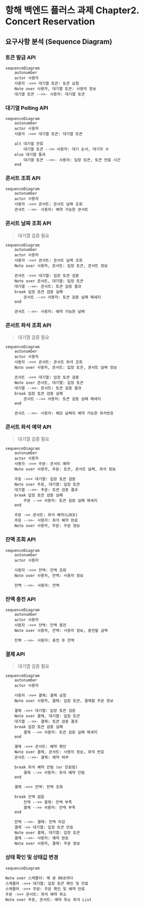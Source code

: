 # 항해 백엔드 플러스 과제 Chapter2. Concert Reservation
## 요구사항 분석 (Sequence Diagram)
### 토큰 발급 API
```mermaid
sequenceDiagram
    autonumber
    actor 사용자
    사용자 ->>+ 대기열 토큰: 토큰 요청
    Note over 사용자, 대기열 토큰: 사용자 정보
    대기열 토큰 -->>- 사용자: 대기열 토큰
```
### 대기열 Polling API
```mermaid
sequenceDiagram
    autonumber
    actor 사용자
    사용자 ->>+ 대기열 토큰: 대기열 토큰

    alt 대기열 잔류
        대기열 토큰 -->> 사용자: 대기 순서, 대기자 수
    else 대기열 통과
        대기열 토큰 -->>- 사용자: 입장 토큰, 토큰 만료 시간
    end
```
### 콘서트 조회 API
```mermaid
sequenceDiagram
    autonumber
    actor 사용자
    사용자 ->>+ 콘서트: 콘서트 날짜 조회
    콘서트 -->>- 사용자: 예약 가능한 콘서트
```

### 콘서트 날짜 조회 API
> 대기열 검증 필요
```mermaid
sequenceDiagram
    autonumber
    actor 사용자
    사용자 ->>+ 콘서트: 콘서트 날짜 조회
    Note over 사용자, 콘서트: 입장 토큰, 콘서트 정보

    콘서트 ->>+ 대기열: 입장 토큰 검증
    Note over 콘서트, 대기열: 입장 토큰
    대기열 -->>- 콘서트: 토큰 검증 결과
    break 입장 토큰 검증 실패
        콘서트 -->> 사용자: 토큰 검증 실패 메세지
    end

    콘서트 -->>- 사용자: 예약 가능한 날짜
```

### 콘서트 좌석 조회 API
> 대기열 검증 필요
```mermaid
sequenceDiagram
    autonumber
    actor 사용자
    사용자 ->>+ 콘서트: 콘서트 좌석 조회
    Note over 사용자, 콘서트: 입장 토큰, 콘서트 날짜 정보

    콘서트 ->>+ 대기열: 입장 토큰 검증
    Note over 콘서트, 대기열: 입장 토큰
    대기열 -->>- 콘서트: 토큰 검증 결과
    break 입장 토큰 검증 실패
        콘서트 -->> 사용자: 토큰 검증 실패 메세지
    end

    콘서트 -->>- 사용자: 해당 날짜의 예약 가능한 좌석번호
```

### 콘서트 좌석 예약 API
> 대기열 검증 필요
```mermaid
sequenceDiagram
    autonumber
    actor 사용자
    사용자 ->>+ 주문: 콘서트 예약
    Note over 사용자, 주문: 토큰, 콘서트 날짜, 좌석 정보

    주문 ->>+ 대기열: 입장 토큰 검증
    Note over 주문, 대기열: 입장 토큰
    대기열 -->>- 주문: 토큰 검증 결과
    break 입장 토큰 검증 실패
        주문 -->> 사용자: 토큰 검증 실패 메세지
    end

    주문 ->> 콘서트: 좌석 예약(LOCK)
    주문 -->>- 사용자: 좌석 예약 완료
    Note over 사용자, 주문: 주문 정보
```

### 잔액 조회 API
```mermaid
sequenceDiagram
    autonumber
    actor 사용자

    사용자 ->>+ 잔액: 잔액 조회
    Note over 사용자, 잔액: 사용자 정보

    잔액 -->>- 사용자: 잔액
```

### 잔액 충전 API
```mermaid
sequenceDiagram
    autonumber
    actor 사용자
    사용자 ->>+ 잔액: 잔액 충전
    Note over 사용자, 잔액: 사용자 정보, 충전할 금액

    잔액 -->>- 사용자: 충전 후 잔액
```

### 결제 API
> 대기열 검증 필요
```mermaid
sequenceDiagram
    autonumber
    actor 사용자

    사용자 ->>+ 결제: 결제 요청
    Note over 사용자, 결제: 입장 토큰, 결제할 주문 정보

    결제 ->>+ 대기열: 입장 토큰 검증
    Note over 결제, 대기열: 입장 토큰
    대기열 -->>- 결제: 토큰 검증 결과
    break 입장 토큰 검증 실패
        결제 -->> 사용자: 토큰 검증 실패 메세지
    end

    결제 ->>+ 콘서트: 예약 확인
    Note over 결제, 콘서트: 사용자 정보, 좌석 번호
    콘서트 -->>- 결제: 예약 여부

    break 좌석 예약 안됨 (or 만료됨)
        결제 -->> 사용자: 좌석 예약 안됨
    end

    결제 ->>+ 잔액: 잔액 조회

    break 잔액 없음
        잔액 -->> 결제: 잔액 부족
        결제 -->> 사용자: 잔액 부족
    end

    잔액 -->>- 결제: 잔액 차감
    결제 ->> 대기열: 입장 토큰 만료
    Note over 결제, 대기열: 입장 토큰
    결제 -->>- 사용자: 예약 완료
    Note over 사용자, 결제: 주문 정보
```

### 상태 확인 및 상태값 변경
```mermaid
sequenceDiagram

Note over 스케줄러: 매 분 00초마다
스케줄러 ->>+ 대기열: 입장 토큰 확인 및 만료
스케줄러 ->>+ 주문: 주문 확인 및 예약 만료
주문 ->>+ 콘서트: 좌석 예약 취소
Note over 주문, 콘서트: 예약 취소 좌석 List
```
